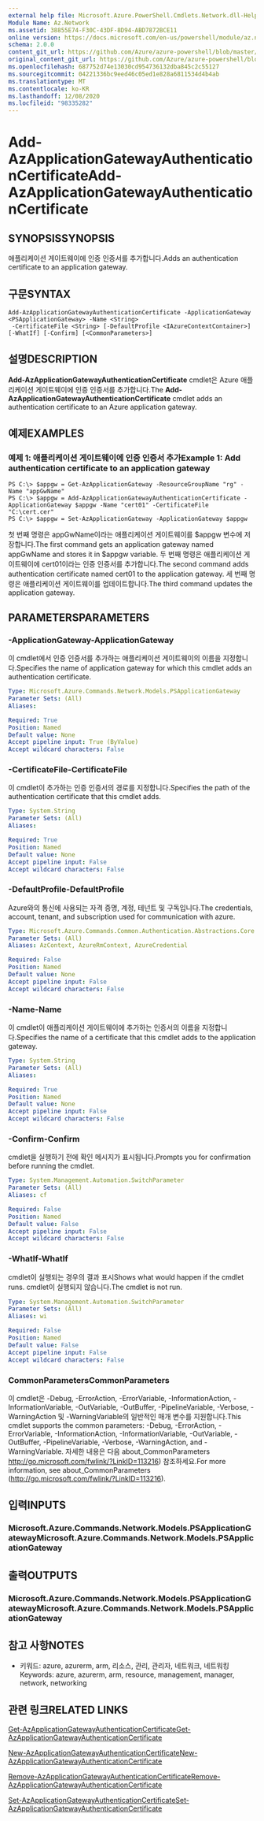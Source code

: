 ```yaml
---
external help file: Microsoft.Azure.PowerShell.Cmdlets.Network.dll-Help.xml
Module Name: Az.Network
ms.assetid: 38855E74-F30C-43DF-8D94-ABD7872BCE11
online version: https://docs.microsoft.com/en-us/powershell/module/az.network/add-azapplicationgatewayauthenticationcertificate
schema: 2.0.0
content_git_url: https://github.com/Azure/azure-powershell/blob/master/src/Network/Network/help/Add-AzApplicationGatewayAuthenticationCertificate.md
original_content_git_url: https://github.com/Azure/azure-powershell/blob/master/src/Network/Network/help/Add-AzApplicationGatewayAuthenticationCertificate.md
ms.openlocfilehash: 687752d74e13030cd954736132dba845c2c55127
ms.sourcegitcommit: 04221336bc9eed46c05ed1e828a6811534d4b4ab
ms.translationtype: MT
ms.contentlocale: ko-KR
ms.lasthandoff: 12/08/2020
ms.locfileid: "98335282"
---
```

# <span data-ttu-id="0ea55-101">Add-AzApplicationGatewayAuthenticationCertificate</span><span class="sxs-lookup"><span data-stu-id="0ea55-101">Add-AzApplicationGatewayAuthenticationCertificate</span></span>

## <span data-ttu-id="0ea55-102">SYNOPSIS</span><span class="sxs-lookup"><span data-stu-id="0ea55-102">SYNOPSIS</span></span>
<span data-ttu-id="0ea55-103">애플리케이션 게이트웨이에 인증 인증서를 추가합니다.</span><span class="sxs-lookup"><span data-stu-id="0ea55-103">Adds an authentication certificate to an application gateway.</span></span>

## <span data-ttu-id="0ea55-104">구문</span><span class="sxs-lookup"><span data-stu-id="0ea55-104">SYNTAX</span></span>

```
Add-AzApplicationGatewayAuthenticationCertificate -ApplicationGateway <PSApplicationGateway> -Name <String>
 -CertificateFile <String> [-DefaultProfile <IAzureContextContainer>] [-WhatIf] [-Confirm] [<CommonParameters>]
```

## <span data-ttu-id="0ea55-105">설명</span><span class="sxs-lookup"><span data-stu-id="0ea55-105">DESCRIPTION</span></span>
<span data-ttu-id="0ea55-106">**Add-AzApplicationGatewayAuthenticationCertificate** cmdlet은 Azure 애플리케이션 게이트웨이에 인증 인증서를 추가합니다.</span><span class="sxs-lookup"><span data-stu-id="0ea55-106">The **Add-AzApplicationGatewayAuthenticationCertificate** cmdlet adds an authentication certificate to an Azure application gateway.</span></span>

## <span data-ttu-id="0ea55-107">예제</span><span class="sxs-lookup"><span data-stu-id="0ea55-107">EXAMPLES</span></span>

### <span data-ttu-id="0ea55-108">예제 1: 애플리케이션 게이트웨이에 인증 인증서 추가</span><span class="sxs-lookup"><span data-stu-id="0ea55-108">Example 1: Add authentication certificate to an application gateway</span></span>
```
PS C:\> $appgw = Get-AzApplicationGateway -ResourceGroupName "rg" -Name "appGwName"
PS C:\> $appgw = Add-AzApplicationGatewayAuthenticationCertificate -ApplicationGateway $appgw -Name "cert01" -CertificateFile "C:\cert.cer"
PS C:\> $appgw = Set-AzApplicationGateway -ApplicationGateway $appgw
```

<span data-ttu-id="0ea55-109">첫 번째 명령은 appGwName이라는 애플리케이션 게이트웨이를 $appgw 변수에 저장합니다.</span><span class="sxs-lookup"><span data-stu-id="0ea55-109">The first command gets an application gateway named appGwName and stores it in $appgw variable.</span></span>
<span data-ttu-id="0ea55-110">두 번째 명령은 애플리케이션 게이트웨이에 cert01이라는 인증 인증서를 추가합니다.</span><span class="sxs-lookup"><span data-stu-id="0ea55-110">The second command adds authentication certificate named cert01 to the application gateway.</span></span>
<span data-ttu-id="0ea55-111">세 번째 명령은 애플리케이션 게이트웨이를 업데이트합니다.</span><span class="sxs-lookup"><span data-stu-id="0ea55-111">The third command updates the application gateway.</span></span>

## <span data-ttu-id="0ea55-112">PARAMETERS</span><span class="sxs-lookup"><span data-stu-id="0ea55-112">PARAMETERS</span></span>

### <span data-ttu-id="0ea55-113">-ApplicationGateway</span><span class="sxs-lookup"><span data-stu-id="0ea55-113">-ApplicationGateway</span></span>
<span data-ttu-id="0ea55-114">이 cmdlet에서 인증 인증서를 추가하는 애플리케이션 게이트웨이의 이름을 지정합니다.</span><span class="sxs-lookup"><span data-stu-id="0ea55-114">Specifies the name of application gateway for which this cmdlet adds an authentication certificate.</span></span>

```yaml
Type: Microsoft.Azure.Commands.Network.Models.PSApplicationGateway
Parameter Sets: (All)
Aliases:

Required: True
Position: Named
Default value: None
Accept pipeline input: True (ByValue)
Accept wildcard characters: False
```

### <span data-ttu-id="0ea55-115">-CertificateFile</span><span class="sxs-lookup"><span data-stu-id="0ea55-115">-CertificateFile</span></span>
<span data-ttu-id="0ea55-116">이 cmdlet이 추가하는 인증 인증서의 경로를 지정합니다.</span><span class="sxs-lookup"><span data-stu-id="0ea55-116">Specifies the path of the authentication certificate that this cmdlet adds.</span></span>

```yaml
Type: System.String
Parameter Sets: (All)
Aliases:

Required: True
Position: Named
Default value: None
Accept pipeline input: False
Accept wildcard characters: False
```

### <span data-ttu-id="0ea55-117">-DefaultProfile</span><span class="sxs-lookup"><span data-stu-id="0ea55-117">-DefaultProfile</span></span>
<span data-ttu-id="0ea55-118">Azure와의 통신에 사용되는 자격 증명, 계정, 테넌트 및 구독입니다.</span><span class="sxs-lookup"><span data-stu-id="0ea55-118">The credentials, account, tenant, and subscription used for communication with azure.</span></span>

```yaml
Type: Microsoft.Azure.Commands.Common.Authentication.Abstractions.Core.IAzureContextContainer
Parameter Sets: (All)
Aliases: AzContext, AzureRmContext, AzureCredential

Required: False
Position: Named
Default value: None
Accept pipeline input: False
Accept wildcard characters: False
```

### <span data-ttu-id="0ea55-119">-Name</span><span class="sxs-lookup"><span data-stu-id="0ea55-119">-Name</span></span>
<span data-ttu-id="0ea55-120">이 cmdlet이 애플리케이션 게이트웨이에 추가하는 인증서의 이름을 지정합니다.</span><span class="sxs-lookup"><span data-stu-id="0ea55-120">Specifies the name of a certificate that this cmdlet adds to the application gateway.</span></span>

```yaml
Type: System.String
Parameter Sets: (All)
Aliases:

Required: True
Position: Named
Default value: None
Accept pipeline input: False
Accept wildcard characters: False
```

### <span data-ttu-id="0ea55-121">-Confirm</span><span class="sxs-lookup"><span data-stu-id="0ea55-121">-Confirm</span></span>
<span data-ttu-id="0ea55-122">cmdlet을 실행하기 전에 확인 메시지가 표시됩니다.</span><span class="sxs-lookup"><span data-stu-id="0ea55-122">Prompts you for confirmation before running the cmdlet.</span></span>

```yaml
Type: System.Management.Automation.SwitchParameter
Parameter Sets: (All)
Aliases: cf

Required: False
Position: Named
Default value: False
Accept pipeline input: False
Accept wildcard characters: False
```

### <span data-ttu-id="0ea55-123">-WhatIf</span><span class="sxs-lookup"><span data-stu-id="0ea55-123">-WhatIf</span></span>
<span data-ttu-id="0ea55-124">cmdlet이 실행되는 경우의 결과 표시</span><span class="sxs-lookup"><span data-stu-id="0ea55-124">Shows what would happen if the cmdlet runs.</span></span>
<span data-ttu-id="0ea55-125">cmdlet이 실행되지 않습니다.</span><span class="sxs-lookup"><span data-stu-id="0ea55-125">The cmdlet is not run.</span></span>

```yaml
Type: System.Management.Automation.SwitchParameter
Parameter Sets: (All)
Aliases: wi

Required: False
Position: Named
Default value: False
Accept pipeline input: False
Accept wildcard characters: False
```

### <span data-ttu-id="0ea55-126">CommonParameters</span><span class="sxs-lookup"><span data-stu-id="0ea55-126">CommonParameters</span></span>
<span data-ttu-id="0ea55-127">이 cmdlet은 -Debug, -ErrorAction, -ErrorVariable, -InformationAction, -InformationVariable, -OutVariable, -OutBuffer, -PipelineVariable, -Verbose, -WarningAction 및 -WarningVariable의 일반적인 매개 변수를 지원합니다.</span><span class="sxs-lookup"><span data-stu-id="0ea55-127">This cmdlet supports the common parameters: -Debug, -ErrorAction, -ErrorVariable, -InformationAction, -InformationVariable, -OutVariable, -OutBuffer, -PipelineVariable, -Verbose, -WarningAction, and -WarningVariable.</span></span> <span data-ttu-id="0ea55-128">자세한 내용은 다음 about_CommonParameters http://go.microsoft.com/fwlink/?LinkID=113216) 참조하세요.</span><span class="sxs-lookup"><span data-stu-id="0ea55-128">For more information, see about_CommonParameters (http://go.microsoft.com/fwlink/?LinkID=113216).</span></span>

## <span data-ttu-id="0ea55-129">입력</span><span class="sxs-lookup"><span data-stu-id="0ea55-129">INPUTS</span></span>

### <span data-ttu-id="0ea55-130">Microsoft.Azure.Commands.Network.Models.PSApplicationGateway</span><span class="sxs-lookup"><span data-stu-id="0ea55-130">Microsoft.Azure.Commands.Network.Models.PSApplicationGateway</span></span>

## <span data-ttu-id="0ea55-131">출력</span><span class="sxs-lookup"><span data-stu-id="0ea55-131">OUTPUTS</span></span>

### <span data-ttu-id="0ea55-132">Microsoft.Azure.Commands.Network.Models.PSApplicationGateway</span><span class="sxs-lookup"><span data-stu-id="0ea55-132">Microsoft.Azure.Commands.Network.Models.PSApplicationGateway</span></span>

## <span data-ttu-id="0ea55-133">참고 사항</span><span class="sxs-lookup"><span data-stu-id="0ea55-133">NOTES</span></span>
* <span data-ttu-id="0ea55-134">키워드: azure, azurerm, arm, 리소스, 관리, 관리자, 네트워크, 네트워킹</span><span class="sxs-lookup"><span data-stu-id="0ea55-134">Keywords: azure, azurerm, arm, resource, management, manager, network, networking</span></span>

## <span data-ttu-id="0ea55-135">관련 링크</span><span class="sxs-lookup"><span data-stu-id="0ea55-135">RELATED LINKS</span></span>

[<span data-ttu-id="0ea55-136">Get-AzApplicationGatewayAuthenticationCertificate</span><span class="sxs-lookup"><span data-stu-id="0ea55-136">Get-AzApplicationGatewayAuthenticationCertificate</span></span>](./Get-AzApplicationGatewayAuthenticationCertificate.md)

[<span data-ttu-id="0ea55-137">New-AzApplicationGatewayAuthenticationCertificate</span><span class="sxs-lookup"><span data-stu-id="0ea55-137">New-AzApplicationGatewayAuthenticationCertificate</span></span>](./New-AzApplicationGatewayAuthenticationCertificate.md)

[<span data-ttu-id="0ea55-138">Remove-AzApplicationGatewayAuthenticationCertificate</span><span class="sxs-lookup"><span data-stu-id="0ea55-138">Remove-AzApplicationGatewayAuthenticationCertificate</span></span>](./Remove-AzApplicationGatewayAuthenticationCertificate.md)

[<span data-ttu-id="0ea55-139">Set-AzApplicationGatewayAuthenticationCertificate</span><span class="sxs-lookup"><span data-stu-id="0ea55-139">Set-AzApplicationGatewayAuthenticationCertificate</span></span>](./Set-AzApplicationGatewayAuthenticationCertificate.md)



